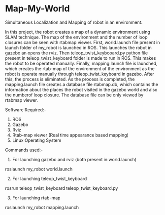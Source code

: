 # Map-My-World
Simultaneous Localization and Mapping of robot in an environment.

In this project, the robot creates a map of a dynamic environment using SLAM technique. The map of the environment and the number of loop closures can be seen with rtabmap viewer. First, world.launch file present in launch folder of my_robot is launched in ROS. This launches the robot in gazebo an opens the rviz. Then teleop_twist_keybooard.py python file present in teleop_twist_keyboard folder is made to run in ROS. This makes the robot to be operated manually. Finally, mapping.launch file is launched, which creates the rtab-map of the environment of the environment as the robot is operate manually through teleop_twist_keyboard in gazebo. After this, the process is eliminated. As the process is completed, the mapping.launch file creates a database file rtabmap.db, which contains the information about the places the robot visited in the gazebo world and also the numberof loop closure. The database file can be only viewed by rtabmap viewer.

Software Required:-
1. ROS
2. Gazebo
3. Rviz
4. Rtab-map viewer (Real time appearance based mapping)
5. Linux Operating System

Commands used:-

1. For launching gazebo and rviz (both present in world.launch)

roslaunch my_robot world.launch

2. For launching teleop_twist_keyboard

rosrun teleop_twist_keyboard teleop_twist_keyboard.py

3. For launching rtab-map 

roslaunch my_robot mapping.launch

